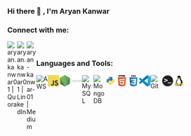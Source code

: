 ### Hi there 👋 , I'm Aryan Kanwar

### Connect with me:

[<img align="left" alt="aryan.kanwar01  | Quora" width="22px" src="https://github.com/aryankanwar/aryankanwar.github.io/blob/master/img/quora-icon.png" />][quora]
[<img align="left" alt="aryan.kanwar01  | LinkedIn" width="22px" src="https://cdn.jsdelivr.net/npm/simple-icons@v3/icons/linkedin.svg" />][linkedin]
[<img align="left" alt="aryan-kanwar-01  | Medium" width="22px" src="https://miro.medium.com/max/195/1*emiGsBgJu2KHWyjluhKXQw.png" />][medium]

<br />

### Languages and Tools:

<img align="left" alt="AWS" width="26px" src="https://cdn1.iconfinder.com/data/icons/simple-icons/4096/aws-4096-black.png">

<img align="left" alt="Javascript" width="26px" src="https://raw.githubusercontent.com/github/explore/80688e429a7d4ef2fca1e82350fe8e3517d3494d/topics/javascript/javascript.png">

<img align="left" alt="NodeJS" width="26px" src="https://raw.githubusercontent.com/github/explore/80688e429a7d4ef2fca1e82350fe8e3517d3494d/topics/nodejs/nodejs.png">

<img align="left" alt="Express" width="26px" src="https://raw.githubusercontent.com/github/explore/80688e429a7d4ef2fca1e82350fe8e3517d3494d/topics/express/express.png">

<img align="left" alt="MySQL" width="26px" src="http://pngimg.com/uploads/mysql/mysql_PNG36.png" />

<img align="left" alt="MongoDB" width="26px" src="https://www.pngkit.com/png/full/225-2254691_9kib-354x415-unnamed-mongodb-logo-svg.png">

<img align="left" alt="Python" width="26px" src="https://raw.githubusercontent.com/github/explore/80688e429a7d4ef2fca1e82350fe8e3517d3494d/topics/python/python.png">

<img align="left" alt="HTML5" width="26px" src="https://raw.githubusercontent.com/github/explore/80688e429a7d4ef2fca1e82350fe8e3517d3494d/topics/html/html.png" />

<img align="left" alt="CSS3" width="26px" src="https://raw.githubusercontent.com/github/explore/80688e429a7d4ef2fca1e82350fe8e3517d3494d/topics/css/css.png" />

<img align="left" alt="Visual Studio Code" width="26px" src="https://raw.githubusercontent.com/github/explore/80688e429a7d4ef2fca1e82350fe8e3517d3494d/topics/visual-studio-code/visual-studio-code.png" />

<img align="left" alt="Git" width="26px" src="https://img.icons8.com/color/48/000000/git.png" />

<img align="left" alt="Terminal" width="26px" src="https://raw.githubusercontent.com/github/explore/d92924b1d925bb134e308bd29c9de6c302ed3beb/topics/terminal/terminal.png" />

<img align="left" alt="Linux" width="26px" src="https://raw.githubusercontent.com/github/explore/80688e429a7d4ef2fca1e82350fe8e3517d3494d/topics/linux/linux.png">

<br />
<!-- 
### Github Stats

<img alt="Aryan Kanwar's Github Stats" src="https://github-readme-stats.vercel.app/api?username=aryankanwar&show_icons=true&count_private=true" />

[quora]: https://youtube.com/swapnilsoni
[linkedin]: https://www.linkedin.com/in/aryan-kanwar-01
[medium]:  https://medium.com/@kanwararyan1 
-->
